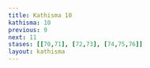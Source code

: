 ```yaml
---
title: Kathisma 10
kathisma: 10
previous: 9
next: 11
stases: [[70,71], [72,73], [74,75,76]]
layout: kathisma
---
```

